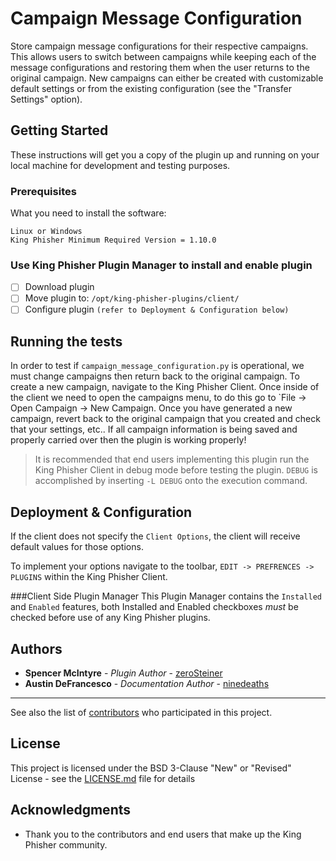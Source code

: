 # Campaign Message Configuration

Store campaign message configurations for their respective campaigns. This allows users to switch between campaigns while keeping each of the message configurations and restoring them when the user returns to the original campaign. New campaigns can either be created with customizable default
settings or from the existing configuration (see the "Transfer Settings" option).

## Getting Started

These instructions will get you a copy of the plugin up and running on your local machine for development and testing purposes. 

### Prerequisites

What you need to install the software:

```
Linux or Windows 
King Phisher Minimum Required Version = 1.10.0 
```

### Use King Phisher Plugin Manager to install and enable plugin

- [ ] Download plugin 
- [ ] Move plugin to: `/opt/king-phisher-plugins/client/`
- [ ] Configure plugin `(refer to Deployment & Configuration below)` 

## Running the tests

In order to test if `campaign_message_configuration.py` is operational, we must change campaigns then return back to the original campaign. To create a new campaign, navigate to the King Phisher Client. Once inside of the client we need to open the campaigns menu, to do this go to `File -> Open Campaign -> New Campaign. Once you have generated a new campaign, revert back to the original campaign that you created and check that your settings, etc.. If all campaign information is being saved and properly carried over then the plugin is working properly!  

>It is recommended that end users implementing this plugin run the King Phisher Client in debug mode before testing the plugin. `DEBUG` is accomplished by inserting `-L DEBUG` onto the execution command. 

## Deployment & Configuration 

If the client does not specify the `Client Options`, the client will receive default values for those options. 

To implement your options navigate to the toolbar, `EDIT -> PREFRENCES -> PLUGINS` within the King Phisher Client. 

###Client Side Plugin Manager
This Plugin Manager contains the `Installed` and `Enabled` features, both Installed and Enabled checkboxes *must* be checked before use of any King Phisher plugins.  

## Authors

* **Spencer McIntyre** - *Plugin Author* - [zeroSteiner](https://github.com/zeroSteiner)
* **Austin DeFrancesco** - *Documentation Author* - [ninedeaths](https://github.com/ninedeahts)
* **

See also the list of [contributors](https://github.com/securestate/king-phisher/contributors) who participated in this project.

## License

This project is licensed under the BSD 3-Clause "New" or "Revised" License - see the [LICENSE.md](https://github.com/securestate/king-phisher/blob/master/LICENSE) file for details

## Acknowledgments

* Thank you to the contributors and end users that make up the King Phisher community.
